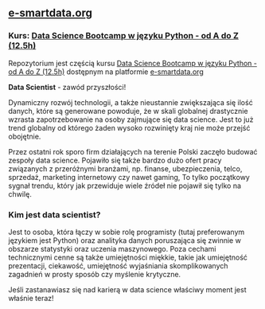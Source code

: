 ## [e-smartdata.org](https://e-smartdata.org/)
### Kurs: [Data Science Bootcamp w języku Python - od A do Z (12.5h)](https://e-smartdata.teachable.com/p/data-science-bootcamp-w-jezyku-python-od-a-do-z)
Repozytorium jest częścią kursu [Data Science Bootcamp w języku Python - od A do Z (12.5h)](https://e-smartdata.teachable.com/p/data-science-bootcamp-w-jezyku-python-od-a-do-z) dostępnym na platformie [e-smartdata.org](https://e-smartdata.org/)

**Data Scientist** - zawód przyszłości!

Dynamiczny rozwój technologii, a także nieustannie zwiększająca się ilość danych, które są generowane powoduje, że w skali globalnej drastycznie wzrasta zapotrzebowanie na osoby zajmujące się data science. Jest to już trend globalny od którego żaden wysoko rozwinięty kraj nie może przejść obojętnie. 

Przez ostatni rok sporo firm działających na terenie Polski zaczęło budować zespoły data science. Pojawiło się także bardzo dużo ofert pracy związanych z przeróżnymi branżami, np. finanse, ubezpieczenia, telco, sprzedaż, marketing internetowy czy nawet gaming, To tylko początkowy sygnał trendu, który jak przewiduje wiele źródeł nie pojawił się tylko na chwilę.

### Kim jest data scientist?

Jest to osoba, która łączy w sobie rolę programisty (tutaj preferowanym językiem jest Python) oraz analityka danych poruszająca się zwinnie w obszarze statystyki oraz uczenia maszynowego. Poza cechami technicznymi cenne są także umiejętności miękkie, takie jak umiejętność prezentacji, ciekawość, umiejętność wyjaśniania skomplikowanych zagadnień w prosty sposób czy myślenie krytyczne.

Jeśli zastanawiasz się nad karierą w data science właściwy moment jest właśnie teraz!
